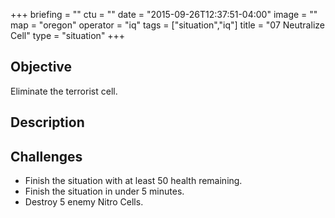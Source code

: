 +++
briefing = ""
ctu = ""
date = "2015-09-26T12:37:51-04:00"
image = ""
map = "oregon"
operator = "iq"
tags = ["situation","iq"]
title = "07 Neutralize Cell"
type = "situation"
+++

## Objective

Eliminate the terrorist cell.

## Description


## Challenges

* Finish the situation with at least 50 health remaining.
* Finish the situation in under 5 minutes.
* Destroy 5 enemy Nitro Cells.
